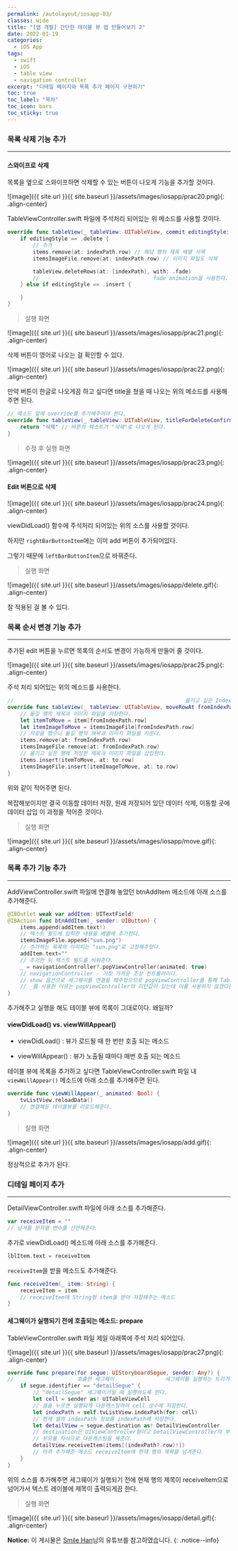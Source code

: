```yaml
---
permalink: /autolayout/iosapp-03/
classes: wide
title: "[앱 개발] 간단한 테이블 뷰 앱 만들어보기 2"
date: 2022-01-19
categories:
  - iOS App
tags:
  - swift
  - iOS
  - table view
  - navigation controller
excerpt: "디테일 페이지와 목록 추가 페이지 구현하기"
toc: true
toc_label: "목차"
toc_icon: bars
toc_sticky: true
---
```


### 목록 삭제 기능 추가

---

#### 스와이프로 삭제

목록을 옆으로 스와이프하면 삭제할 수 있는 버튼이 나오게 기능을 추가할 것이다.

![image]({{ site.url }}{{ site.baseurl }}/assets/images/iosapp/prac20.png){: .align-center}

TableViewController.swift 파일에 주석처리 되어있는 위 메소드를 사용할 것이다.

```swift
override func tableView(_ tableView: UITableView, commit editingStyle: UITableViewCellEditingStyle, forRowAt indexPath: IndexPath) {
    if editingStyle == .delete {
        // 추가
        items.remove(at: indexPath.row) // 해당 행의 제목 배열 삭제
        itemsImageFile.remove(at: indexPath.row) // 이미지 파일도 삭제

        tableView.deleteRows(at: [indexPath], with: .fade)
        //                                    fade animation을 사용한다.
    } else if editingStyle == .insert {

    }
}
```

> 실행 화면

![image]({{ site.url }}{{ site.baseurl }}/assets/images/iosapp/prac21.png){: .align-center}

삭제 버튼이 영어로 나오는 걸 확인할 수 있다.

![image]({{ site.url }}{{ site.baseurl }}/assets/images/iosapp/prac22.png){: .align-center}

만약 버튼이 한글로 나오게끔 하고 싶다면 title을 쳤을 때 나오는 위의 메소드를 사용해주면 된다.

```swift
// 메소드 앞에 override를 추가해주어야 한다.
override func tableView(_ tableView: UITableView, titleForDeleteConfirmationButtonForRowAt indexPath: IndexPath) -> String? {
    return "삭제" // 버튼의 텍스트가 "삭제"로 나오게 된다.
}
```

> 수정 후 실행 화면

![image]({{ site.url }}{{ site.baseurl }}/assets/images/iosapp/prac23.png){: .align-center}

#### Edit 버튼으로 삭제

![image]({{ site.url }}{{ site.baseurl }}/assets/images/iosapp/prac24.png){: .align-center}

viewDidLoad() 함수에 주석처리 되어있는 위의 소스를 사용할 것이다.

하지만 `rightBarButtonItem`에는 이미 add 버튼이 추가되어있다.

그렇기 때문에 `leftBarButtonItem`으로 바꿔준다.

> 실행 화면

![image]({{ site.url }}{{ site.baseurl }}/assets/images/iosapp/delete.gif){: .align-center}

잘 적용된 걸 볼 수 있다.

### 목록 순서 변경 기능 추가

---

추가된 edit 버튼을 누르면 목록의 순서도 변경이 가능하게 만들어 줄 것이다.

![image]({{ site.url }}{{ site.baseurl }}/assets/images/iosapp/prac25.png){: .align-center}

주석 처리 되어있는 위의 메소드를 사용한다.

```swift
//                                                      옮기고 싶은 IndexPath         옮길 위치
override func tableView(_ tableView: UITableView, moveRowAt fromIndexPath: IndexPath, to: IndexPath) {
    // 옮길 행의 제목과 이미지 파일을 저장한다.
    let itemToMove = item[fromIndexPath.row]
    let itemImageToMove = itemsImageFile[fromIndexPath.row]
    // 저장을 했으니 옮길 행의 제목과 이미지 파일을 지운다.
    items.remove(at: fromIndexPath.row)
    itemsImageFile.remove(at: fromIndexPath.row)
    // 옮기고 싶은 행에 저장한 제목과 이미지 파일을 삽입한다.
    items.insert(itemToMove, at: to.row)
    itemsImageFile.insert(itemImageToMove, at: to.row)
}
```

위와 같이 적어주면 된다.

복잡해보이지만 결국 이동할 데이터 저장, 원래 저장되어 있던 데이터 삭제, 이동할 곳에 데이터 삽입 이 과정을 적어준 것이다.

> 실행 화면

![image]({{ site.url }}{{ site.baseurl }}/assets/images/iosapp/move.gif){: .align-center}

### 목록 추가 기능 추가

---

AddViewController.swift 파일에 연결해 놓았던 btnAddItem 메소드에 아래 소스를 추가해준다.

```swift
@IBOutlet weak var addItem: UITextField!
@IBAction func btnAddItem(_ sender: UIButton) {
    items.append(addItem.text!)
    // 텍스트 필드에 입력한 내용을 배열에 추가한다.
    itemsImageFile.append("sun.png")
    // 추가하는 목록의 이미지는 "sun.png"로 고정해주었다.
    addItem.text=""
    // 추가한 뒤 텍스트 필드를 비워준다.
    _ = navigationController?.popViewController(animated: true)
    // navigationController - 가장 가까운 조상 컨트롤러이다.
    // show 옵션으로 세그웨이를 연결을 해주었으므로 popViewController를 통해 Table View로 돌아가게 된다.
    // _를 사용한 이유는 popViewController의 리턴값이 있는데 이를 사용하지 않겠다는 의미이다.
}
```

추가해주고 실행을 해도 테이블 뷰에 목록이 그대로이다. 왜일까?

#### viewDidLoad() vs. viewWillAppear()

- viewDidLoad() : 뷰가 로드될 때 한 번만 호출 되는 메소드

- viewWillAppear() : 뷰가 노출될 때마다 매번 호출 되는 메소드

테이블 뷰에 목록을 추가하고 싶다면 TableViewController.swift 파일 내 `viewWillAppear()` 메소드에 아래 소스를 추가해주면 된다.

```swift
override func viewWillAppear(_ animated: Bool) {
    tvListView.reloadData()
    // 연결해둔 테이블뷰를 리로드해준다.
}
```

> 실행 화면

![image]({{ site.url }}{{ site.baseurl }}/assets/images/iosapp/add.gif){: .align-center}

정상적으로 추가가 된다.

### 디테일 페이지 추가

---

DetailViewController.swift 파일에 아래 소스를 추가해준다.

```swift
var receiveItem = ""
// 넘겨줄 문자열 변수를 선언해준다.
```

추가로 viewDidLoad() 메소드에 아래 소스를 추가해준다.

```swift
lblItem.text = receiveItem
```

`receiveItem`을 받을 메소드도 추가해준다.

```swift
func receiveItem(_ item: String) {
    receiveItem = item
    // receiveItem에 String형 item을 받아 저장해주는 메소드
}
```

#### 세그웨이가 실행되기 전에 호출되는 메소드: prepare

TableViewController.swift 파일 제일 아래쪽에 주석 처리 되어있다.

![image]({{ site.url }}{{ site.baseurl }}/assets/images/iosapp/prac27.png){: .align-center}

```swift
override func prepare(for segue: UIStoryboardSegue, sender: Any?) {
//                    호출한 세그웨이                세그웨이를 실행하는 트리거(목적지 작성)
    if segue.identifier == "detailSegue" {
        // "detailSegue" 세그웨이가일 때 실행하도록 한다.
        let cell = sender as! UITableViewCell
        // 셀을 누르면 실행되게 다운캐스팅하여 cell 상수에 저장한다.
        let indexPath = self.tvListView.indexPath(for: cell)
        // 현재 셀의 indexPath 정보를 indexPath에 저장한다.
        let detailView = segue.destination as! DetailViewController
        // destination은 UIViewController형이고 DetailViewController의 부모는 UIViewController이다.
        // 부모를 자식으로 다운캐스팅을 해준다.
        detailView.receiveItem(items[(indexPath?.row)!])
        // 아까 추가해준 메소드 receiveItem에 현재 행의 제목을 넘겨준다.
    }
}
```

위의 소스를 추가해주면 세그웨이가 실행되기 전에 현재 행의 제목이 receiveItem으로 넘어가서 텍스트 레이블에 제목이 출력되게끔 한다.

> 실행 화면

![image]({{ site.url }}{{ site.baseurl }}/assets/images/iosapp/detail.gif){: .align-center}

**Notice:** 이 게시물은 [Smile Han](https://www.youtube.com/watch?v=OuP4kH2KVd4&list=PL01dF8Z1_htAwkwI5hwt4Enc_HPP7EYia&index=2)님의 유튜브를 참고하였습니다.
{: .notice--info}